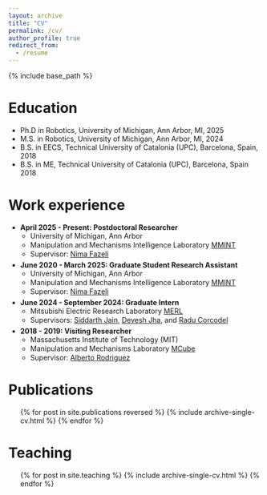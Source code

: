 ```yaml
---
layout: archive
title: "CV"
permalink: /cv/
author_profile: true
redirect_from:
  - /resume
---
```


{% include base_path %}

Education
======
* Ph.D in Robotics, University of Michigan, Ann Arbor, MI, 2025
* M.S. in Robotics, University of Michigan, Ann Arbor, MI, 2024
* B.S. in EECS, Technical University of Catalonia (UPC), Barcelona, Spain, 2018
* B.S. in ME, Technical University of Catalonia (UPC), Barcelona, Spain 2018

Work experience
======

<!-- *  2020 -  Present : Graduate Student Research Assistant
   * University of Michigan, Ann Arbor
   * Manipulation and Mechanisms Intelligence Laboratory ([MMINT](https://www.mmintlab.com))
   * Supervisor: [Nima Fazeli](https://www.mmintlab.com/people/nima-fazeli/)

*  June 2024 -  September 2024 : Graduate Intern
   * Mitsubishi Electric Research Laboratory ([MERL](https://www.merl.com))
   * Supervisors: [Siddarth Jain](https://www.merl.com/people/sjain), [Devesh Jha](https://www.merl.com/people/jha), and [Radu Corcodel](https://www.merl.com/people/corcodel)


* 2018 - 2019: Visiting Researcher
  * Massachusetts Institute of Technology (MIT)
  * Manipulation and Mechanisms Laboratory ([MCube](https://mcube.mit.edu))
  * Supervisor: [Alberto Rodriguez](https://meche.mit.edu/people/faculty/ALBERTOR@MIT.EDU/)
   -->

<ul class="tight-list">
<li><strong>April 2025 - Present: Postdoctoral Researcher</strong>
    <ul>
      <li>University of Michigan, Ann Arbor</li>
      <li>Manipulation and Mechanisms Intelligence Laboratory <a href="https://www.mmintlab.com">MMINT</a></li>
      <li>Supervisor: <a href="https://www.mmintlab.com/people/nima-fazeli/">Nima Fazeli</a></li>
    </ul>
  </li>

  <li><strong>June 2020 - March 2025: Graduate Student Research Assistant</strong>
    <ul>
      <li>University of Michigan, Ann Arbor</li>
      <li>Manipulation and Mechanisms Intelligence Laboratory <a href="https://www.mmintlab.com">MMINT</a></li>
      <li>Supervisor: <a href="https://www.mmintlab.com/people/nima-fazeli/">Nima Fazeli</a></li>
    </ul>
  </li>

  <li><strong>June 2024 - September 2024: Graduate Intern</strong>
    <ul>
      <li>Mitsubishi Electric Research Laboratory <a href="https://www.merl.com">MERL</a></li>
      <li>Supervisors: <a href="https://www.merl.com/people/sjain">Siddarth Jain</a>, <a href="https://www.merl.com/people/jha">Devesh Jha</a>, and <a href="https://www.merl.com/people/corcodel">Radu Corcodel</a></li>
    </ul>
  </li>

  <li><strong>2018 - 2019: Visiting Researcher</strong>
    <ul>
      <li>Massachusetts Institute of Technology (MIT)</li>
      <li>Manipulation and Mechanisms Laboratory <a href="https://mcube.mit.edu">MCube</a></li>
      <li>Supervisor: <a href="https://meche.mit.edu/people/faculty/ALBERTOR@MIT.EDU/">Alberto Rodriguez</a></li>
    </ul>
  </li>
</ul>

<style>
  .tight-list li {
  margin-bottom: 5px; /* Adjust this value to your preference */
}

.tight-list ul {
  margin-top: 0px;
  padding-left: 20px;
}

.tight-list ul li {
  margin-bottom: 1px; /* Adjust for tighter sub-bullet spacing */
}
</style>




Publications
======
  <ul>
    {% for post in site.publications reversed %}
      {% include archive-single-cv.html %}
    {% endfor %}
  </ul>
  
Teaching
======
  <ul>{% for post in site.teaching %}
    {% include archive-single-cv.html %}
  {% endfor %}</ul>
  

